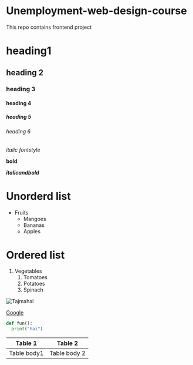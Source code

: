 # Unemployment-web-design-course
This repo contains frontend project
# heading1
## heading 2
### heading 3
#### heading 4
##### heading 5
###### heading 6

*italic fontstyle*

**bold**

***italicandbold***

# Unorderd list
* Fruits
  * Mangoes
  * Bananas
  * Apples
 
 # Ordered list
 1. Vegetables
    1. Tomatoes
    2. Potatoes
    3. Spinach
    
 ![Tajmahal](https://lp-cms-production.imgix.net/2020-11/GettyRF_494057771.jpg)
 
 [Google](http://www.google.com/)
 ~~~python
 def fun():
   print("hai")
 ~~~
 Table 1  |  Table 2
 --------|---------
 Table body1|Table body 2
 
 
